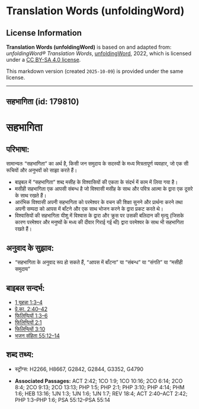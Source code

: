 # Translation Words (unfoldingWord)

## License Information

**Translation Words (unfoldingWord)** is based on and adapted from: _unfoldingWord® Translation Words_, [unfoldingWord](https://unfoldingword.org/utw), 2022, which is licensed under a [CC BY-SA 4.0 license](https://creativecommons.org/licenses/by-sa/4.0/legalcode.en).

This markdown version (created `2025-10-09`) is provided under the same license.



--------------------------------

## सहभागिता (id: 179810)

सहभागिता
========

परिभाषा:
--------

सामान्यतः “सहभागिता” का अर्थ है, किसी जन समुदाय के सदस्यों के मध्य मित्रतापूर्ण व्यवहार, जो एक सी रूचियों और अनुभवों को साझा करते हैं।

* बाइबल में “सहभागिता” शब्द मसीह के विश्वासियों की एकता के संदर्भ में काम में लिया गया है।
* मसीही सहभागिता एक आपसी संबन्ध है जो विश्वासी मसीह के साथ और पवित्र आत्मा के द्वारा एक दूसरे के साथ रखते हैं।
* आरंभिक विश्वासी अपनी सहभागिता को परमेश्वर के वचन की शिक्षा सुनने और प्रार्थना करने तथा अपनी सम्पदा को आपस में बाँटने और एक साथ भोजन करने के द्वारा प्रकट करते थे।
* विश्वासियों की सहभागिता यीशु में विश्वास के द्वारा और क्रूस पर उसकी बलिदान की मृत्यु (जिसके कारण परमेश्वर और मनुष्यों के मध्य की दीवार गिराई गई थी) द्वारा परमेश्वर के साथ भी सहभागिता रखते हैं।

अनुवाद के सुझाव:
----------------

* “सहभागिता के अनुवाद रूप हो सकते हैं, “आपस में बाँटना” या “संबन्ध” या “संगति” या “मसीही समुदाय”

बाइबल सन्दर्भ:
--------------

* [1 यूहन्ना 1:3–4](https://ref.ly/1John0:0)
* [प्रे.का. 2:40–42](https://ref.ly/Acts2:40-Acts2:42)
* [फिलिप्पियों 1:3–6](https://ref.ly/Phil1:3-Phil1:6)
* [फिलिप्पियों 2:1](https://ref.ly/Phil2:1)
* [फिलिप्पियों 3:10](https://ref.ly/Phil3:10)
* [भजन संहिता 55:12–14](rc://*/tn/help/psa/055/012)

शब्द तथ्य:
----------

* स्ट्रोंग्स: H2266, H8667, G2842, G2844, G3352, G4790

* **Associated Passages:** ACT 2:42; 1CO 1:9; 1CO 10:16; 2CO 6:14; 2CO 8:4; 2CO 9:13; 2CO 13:13; PHP 1:5; PHP 2:1; PHP 3:10; PHP 4:14; PHM 1:6; HEB 13:16; 1JN 1:3; 1JN 1:6; 1JN 1:7; REV 18:4; ACT 2:40–ACT 2:42; PHP 1:3–PHP 1:6; PSA 55:12–PSA 55:14

